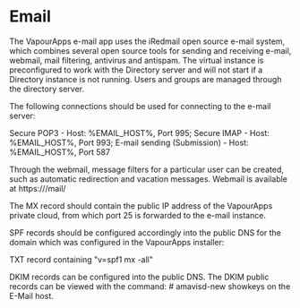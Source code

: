 # Email

The VapourApps e-mail app uses the iRedmail open source e-mail system, which combines several open source tools for sending and receiving e-mail, webmail, mail filtering, antivirus and antispam. The virtual instance is preconfigured to work with the Directory server and will not start if a Directory instance is not running. Users and groups are managed through the directory server.

The following connections should be used for connecting to the e-mail server:

Secure POP3 - Host: %EMAIL_HOST%, Port 995;
Secure IMAP - Host: %EMAIL_HOST%, Port 993;
E-mail sending (Submission) - Host: %EMAIL_HOST%, Port 587

Through the webmail, message filters for a particular user can be created, such as automatic redirection and vacation messages. Webmail is available at https:///mail/

The MX record should contain the public IP address of the VapourApps private cloud, from which port 25 is forwarded to the e-mail instance.

SPF records should be configured accordingly into the public DNS for the domain which was configured in the VapourApps installer:

TXT record containing "v=spf1 mx -all"

DKIM records can be configured into the public DNS. The DKIM public records can be viewed with the command: # amavisd-new showkeys on the E-Mail host.
